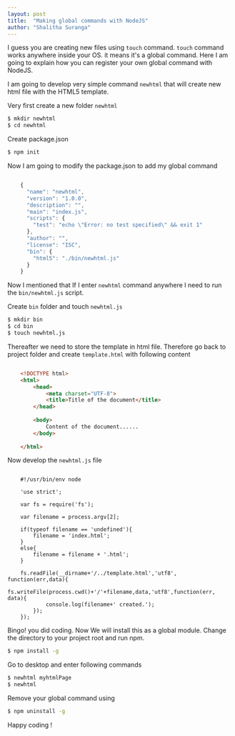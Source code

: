 ```yaml
---
layout: post
title:  "Making global commands with NodeJS"
author: "Shalitha Suranga"
---
```


I guess you are creating new files using `touch` command. `touch` command works anywhere inside your OS. it means it's a global command. Here I am going to explain how you can register your own global command with NodeJS. 

I am going to develop very simple command `newhtml` that will create new html file with the HTML5 template.

Very first create a new folder `newhtml` 

```bash
$ mkdir newhtml
$ cd newhtml
```

Create package.json

```bash
$ npm init
```

Now I am going to modify the package.json to add my global command

```Javascript

    {
      "name": "newhtml",
      "version": "1.0.0",
      "description": "",
      "main": "index.js",
      "scripts": {
        "test": "echo \"Error: no test specified\" && exit 1"
      },
      "author": "",
      "license": "ISC",
      "bin": {
    	"html5": "./bin/newhtml.js"
      }
    }

```

Now I mentioned that If I enter `newhtml` command anywhere I need to run the `bin/newhtml.js` script.

Create `bin` folder and touch `newhtml.js`

```bash
$ mkdir bin 
$ cd bin 
$ touch newhtml.js
```

Thereafter we need to store the template in html file. Therefore go back to project folder and create `template.html` with following content

```html

    <!DOCTYPE html>
    <html>
    	<head>
    		<meta charset="UTF-8">
    		<title>Title of the document</title>
    	</head>
    
    	<body>
    		Content of the document......
    	</body>
    
    </html>
```

Now develop the `newhtml.js` file

```Nodejs

    #!/usr/bin/env node
    
    'use strict';
    
    var fs = require('fs'); 
    
    var filename = process.argv[2];
    
    if(typeof filename == 'undefined'){
    	filename = 'index.html';
    }
    else{
    	filename = filename + '.html';
    }
    
    fs.readFile(__dirname+'/../template.html','utf8', function(err,data){
    	fs.writeFile(process.cwd()+'/'+filename,data,'utf8',function(err, data){
    		console.log(filename+' created.');
    	});
    });
```

Bingo! you did coding. Now We will install this as a global module. Change the directory to your project root and run npm.

```bash
$ npm install -g
```

Go to desktop and enter following commands

```bash
$ newhtml myhtmlPage
$ newhtml 
```

Remove your global command using

```bash
$ npm uninstall -g
```


Happy coding !

















